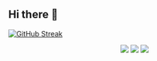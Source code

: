 ## Hi there 👋

[![GitHub Streak](https://streak-stats.demolab.com?user=6Glow&theme=algolia&hide_border=true&border_radius=7.3&date_format=j%20M%5B%20Y%5D&card_width=900&card_height=400&sideNums=E3EB7D&stroke=EB5454&dates=867B77&fire=EB8F30)](https://git.io/streak-stats)

<div align=center>
  <img src="https://github-profile-summary-cards.vercel.app/api/cards/profile-details?username=6Glow&theme=algolia"> 
  <img src="https://github-profile-summary-cards.vercel.app/api/cards/stats?username=6Glow&theme=algolia"> <img src="https://github-profile-summary-cards.vercel.app/api/cards/productive-time?username=6Glow&theme=algolia">
</div>

<!--
**6Glow/6Glow** is a ✨ _special_ ✨ repository because its `README.md` (this file) appears on your GitHub profile.

Here are some ideas to get you started:

- 🔭 I’m currently working on ...
- 🌱 I’m currently learning ...
- 👯 I’m looking to collaborate on ...
- 🤔 I’m looking for help with ...
- 💬 Ask me about ...
- 📫 How to reach me: ...
- 😄 Pronouns: ...
- ⚡ Fun fact: ...
-->
